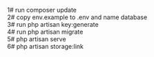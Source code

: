 1# run composer update<br>
2# copy env.example to .env and name database<br>
3# run php artisan key:generate<br>
4# run php artisan migrate<br>
5# php artisan serve<br>
6# php artisan storage:link
